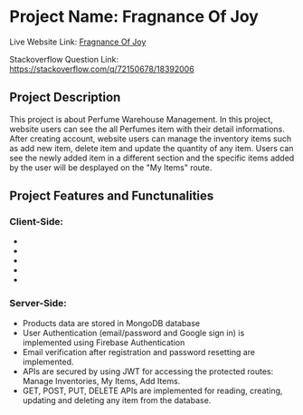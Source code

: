 # Project Name: Fragnance Of Joy

Live Website Link: [Fragnance Of Joy](https://fragnance-of-joy.firebaseapp.com/)

Stackoverflow Question Link: https://stackoverflow.com/q/72150678/18392006


## Project Description

This project is about Perfume Warehouse Management. In this project, website users can see the all Perfumes item with their detail informations. After creating account, website users can manage the inventory items such as add new item, delete item and update the quantity of any item. Users can see the newly added item in a different section and the specific items added by the user will be desplayed on the "My Items" route.


## Project Features and Functunalities

### Client-Side:
*  
* 
* 
* 
* 

### Server-Side:
* Products data are stored in MongoDB database
* User Authentication (email/password and Google sign in) is implemented using Firebase Authentication
* Email verification after registration and password resetting are implemented.
* APIs are secured by using JWT for accessing the protected routes: Manage Inventories, My Items, Add Items.
* GET, POST, PUT, DELETE APIs are implemented for reading, creating, updating and deleting any item from the database.







